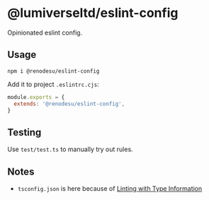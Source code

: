 # @lumiverseltd/eslint-config

Opinionated eslint config.

## Usage

```
npm i @renodesu/eslint-config
```

Add it to project `.eslintrc.cjs`:

```javascript
module.exports = {
  extends: '@renodesu/eslint-config',
}
```

## Testing

Use `test/test.ts` to manually try out rules.

## Notes

- `tsconfig.json` is here because of [Linting with Type Information](https://typescript-eslint.io/docs/linting/type-linting/)
